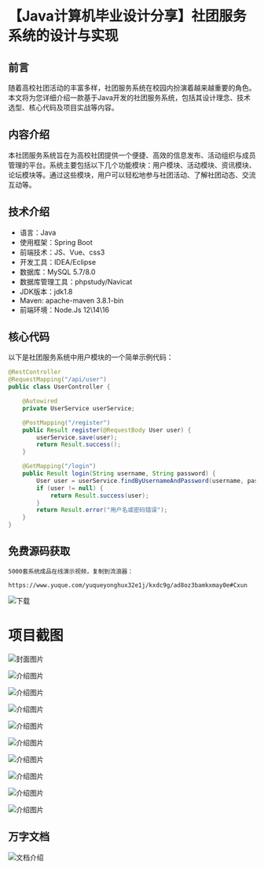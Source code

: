 # 【Java计算机毕业设计分享】社团服务系统的设计与实现

## 前言

随着高校社团活动的丰富多样，社团服务系统在校园内扮演着越来越重要的角色。本文将为您详细介绍一款基于Java开发的社团服务系统，包括其设计理念、技术选型、核心代码及项目实战等内容。

## 内容介绍

本社团服务系统旨在为高校社团提供一个便捷、高效的信息发布、活动组织与成员管理的平台。系统主要包括以下几个功能模块：用户模块、活动模块、资讯模块、论坛模块等。通过这些模块，用户可以轻松地参与社团活动、了解社团动态、交流互动等。

## 技术介绍

- 语言：Java
- 使用框架：Spring Boot
- 前端技术：JS、Vue、css3
- 开发工具：IDEA/Eclipse
- 数据库：MySQL 5.7/8.0
- 数据库管理工具：phpstudy/Navicat
- JDK版本：jdk1.8
- Maven: apache-maven 3.8.1-bin
- 前端环境：Node.Js 12\14\16

## 核心代码

以下是社团服务系统中用户模块的一个简单示例代码：

```java
@RestController
@RequestMapping("/api/user")
public class UserController {

    @Autowired
    private UserService userService;

    @PostMapping("/register")
    public Result register(@RequestBody User user) {
        userService.save(user);
        return Result.success();
    }

    @GetMapping("/login")
    public Result login(String username, String password) {
        User user = userService.findByUsernameAndPassword(username, password);
        if (user != null) {
            return Result.success(user);
        }
        return Result.error("用户名或密码错误");
    }
}
```

## 免费源码获取

```
5000套系统成品在线演示视频，复制到流浪器： 
```
```
https://www.yuque.com/yuqueyonghux32e1j/kxdc9g/ad8oz3bamkxmay0e#Cxun
```
![下载](https://img12.360buyimg.com/ddimg/jfs/t1/339687/11/1349/28408/68ad865fF412d7877/adaa650483a100f2.jpg)

# 项目截图

![封面图片](https://img10.360buyimg.com/ddimg/jfs/t1/326027/28/4964/108277/689f2f48F6ade2a5f/f35daf6478101809.jpg)

![介绍图片](https://img13.360buyimg.com/ddimg/jfs/t1/307536/35/27081/46372/689f2f33F8716ad6a/416ee1e038b6add3.jpg)

![介绍图片](https://img12.360buyimg.com/ddimg/jfs/t1/312552/16/26788/41773/689f2f33Fde5085ab/d2a465c5842dd687.jpg)

![介绍图片](https://img11.360buyimg.com/ddimg/jfs/t1/313924/5/26727/19731/689f2f34Fbbeb8826/08da8131d0d8f151.jpg)

![介绍图片](https://img11.360buyimg.com/ddimg/jfs/t1/291597/24/20601/23251/689f2f34F8cfcf39b/c000b010eb4768ea.jpg)

![介绍图片](https://img10.360buyimg.com/ddimg/jfs/t1/306740/4/26939/26436/689f2f35F37e995fa/14ee73eb81c6397e.jpg)

![介绍图片](https://img13.360buyimg.com/ddimg/jfs/t1/292969/32/24293/25651/689f2f35F4385cb52/258db083416569e8.jpg)

![介绍图片](https://img10.360buyimg.com/ddimg/jfs/t1/288538/38/20563/68997/689f2f36Fc45aef8a/9c78f0c45be1e8ec.jpg)

![介绍图片](https://img14.360buyimg.com/ddimg/jfs/t1/311963/5/25780/46394/689f2f36F5c709e52/a205d7101ead0ffc.jpg)

![介绍图片](https://img11.360buyimg.com/ddimg/jfs/t1/308210/35/27038/26088/689f2f37Fcc04fbaa/5fb74263e2db2698.jpg)


## 万字文档
![文档介绍](https://img14.360buyimg.com/ddimg/jfs/t1/338393/1/3576/156947/68b1ad0cF74dc525c/ff9cd6c574295685.jpg)
